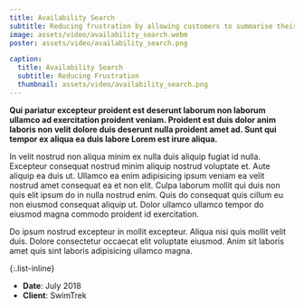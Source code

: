 ```yaml
---
title: Availability Search
subtitle: Reducing frustration by allowing customers to summarise their requirements before starting a booking
image: assets/video/availability_search.webm
poster: assets/video/availability_search.png

caption:
  title: Availability Search
  subtitle: Reducing Frustration
  thumbnail: assets/video/availability_search.png
---
```

**Qui pariatur excepteur proident est deserunt laborum non laborum ullamco ad
exercitation proident veniam. Proident est duis dolor anim laboris non velit
dolore duis deserunt nulla proident amet ad. Sunt qui tempor ex aliqua ea duis
labore Lorem est irure aliqua.**

In velit nostrud non aliqua minim ex nulla duis aliquip fugiat id nulla.
Excepteur consequat nostrud minim aliquip nostrud voluptate et. Aute aliquip ea
duis ut. Ullamco ea enim adipisicing ipsum veniam ea velit nostrud amet
consequat ea et non elit. Culpa laborum mollit qui duis non quis elit ipsum do
in nulla nostrud enim. Quis do consequat quis cillum eu non eiusmod consequat
aliquip ut. Dolor ullamco ullamco tempor do eiusmod magna commodo proident id
exercitation.

Do ipsum nostrud excepteur in mollit excepteur. Aliqua nisi quis mollit velit
duis. Dolore consectetur occaecat elit voluptate eiusmod. Anim sit laboris amet
quis sint laboris adipisicing ullamco magna.

{:.list-inline}
- **Date**: July 2018
- **Client**: SwimTrek

